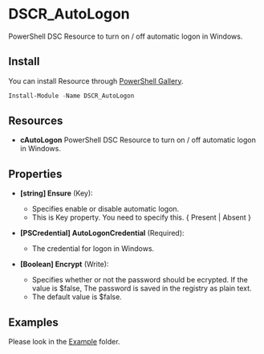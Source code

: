DSCR_AutoLogon
====

PowerShell DSC Resource to turn on / off automatic logon in Windows.

## Install
You can install Resource through [PowerShell Gallery](https://www.powershellgallery.com/packages/DSCR_AutoLogon/).
```Powershell
Install-Module -Name DSCR_AutoLogon
```

## Resources
* **cAutoLogon**
PowerShell DSC Resource to turn on / off automatic logon in Windows.

## Properties

+ **[string] Ensure** (Key):
    + Specifies enable or disable automatic logon.
    + This is Key property. You need to specify this. { Present | Absent }

+ **[PSCredential] AutoLogonCredential** (Required):
    + The credential for logon in Windows.

+ **[Boolean] Encrypt** (Write):
    + Specifies whether or not the password should be ecrypted. If the value is $false, The password is saved in the registry as plain text.
    + The default value is $false.

## Examples
Please look in the [Example](https://github.com/mkht/DSCR_AutoLogon/tree/master/Example) folder.
